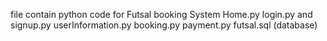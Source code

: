 file contain python code for Futsal booking System
Home.py
login.py and signup.py
userInformation.py
booking.py
payment.py
futsal.sql (database)
